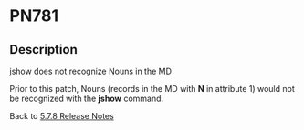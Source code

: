 # PN781

<PageHeader />

## Description

jshow does not recognize Nouns in the MD

Prior to this patch, Nouns (records in the MD with **N** in attribute 1) would not be recognized with the **jshow** command.

Back to [5.7.8 Release Notes](./../README.md)
  
<PageFooter />
